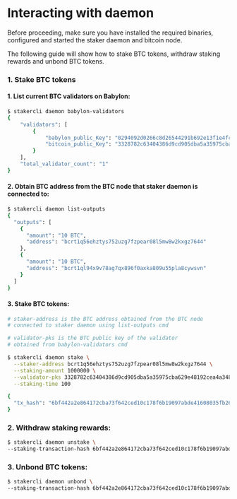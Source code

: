 # Interacting with daemon

Before proceeding, make sure you have installed the required binaries, configured and
started the staker daemon and bitcoin node.

The following guide will show how to stake BTC tokens, withdraw staking rewards and
unbond BTC tokens.

### 1. Stake BTC tokens

#### 1. List current BTC validators on Babylon:

```bash
$ stakercli daemon babylon-validators
{
    "validators": [
        {
            "babylon_public_Key": "0294092d0266c8d26544291b692e13f1e4fcba7829c5445ff99fcb3aefb23fe7cd",
            "bitcoin_public_Key": "3328782c63404386d9cd905dba5a35975cba629e48192cea4a348937e865d312"
        }
    ],
    "total_validator_count": "1"
}
```
#### 2. Obtain BTC address from the BTC node that staker daemon is connected to:

```bash
$ stakercli daemon list-outputs
{
  "outputs": [
    {
      "amount": "10 BTC",
      "address": "bcrt1q56ehztys752uzg7fzpear08l5mw8w2kxgz7644"
    },
    {
      "amount": "10 BTC",
      "address": "bcrt1ql94x9v78ag7qx896f0axka809u55pla8cywsvn"
    }
  ]
}
```
#### 3. Stake BTC tokens:

```bash
# staker-address is the BTC address obtained from the BTC node 
# connected to staker daemon using list-outputs cmd

# validator-pks is the BTC public key of the validator 
# obtained from babylon-validators cmd

$ stakercli daemon stake \
  --staker-address bcrt1q56ehztys752uzg7fzpear08l5mw8w2kxgz7644 \
  --staking-amount 1000000 \
  --validator-pks 3328782c63404386d9cd905dba5a35975cba629e48192cea4a348937e865d312 \
  --staking-time 100

{
  "tx_hash": "6bf442a2e864172cba73f642ced10c178f6b19097abde41608035fb26a601b10"
}
```

### 2. Withdraw staking rewards:

```bash
$ stakercli daemon unstake \
--staking-transaction-hash 6bf442a2e864172cba73f642ced10c178f6b19097abde41608035fb26a601b10
```

### 3. Unbond BTC tokens:

```bash
$ stakercli daemon unbond \
--staking-transaction-hash 6bf442a2e864172cba73f642ced10c178f6b19097abde41608035fb26a601b10
```
